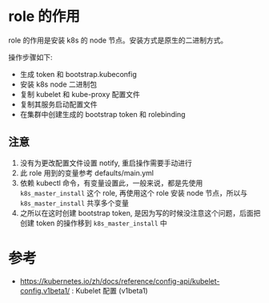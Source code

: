 
# role 的作用
role 的作用是安装 k8s 的 node 节点。安装方式是原生的二进制方式。

操作步骤如下:
* 生成 token 和 bootstrap.kubeconfig 
* 安装 k8s node 二进制包
* 复制 kubelet 和 kube-proxy 配置文件
* 复制其服务启动配置文件
* 在集群中创建生成的 bootstrap token 和 rolebinding 


## 注意
1. 没有为更改配置文件设置 notify, 重启操作需要手动进行
2. 此 role 用到的变量参考 defaults/main.yml 
3. 依赖 kubectl 命令，有变量设置此，一般来说，都是先使用 `k8s_master_install` 这个 role, 再使用这个 role 安装 node 节点，所以与 `k8s_master_install` 共享多个变量
4. 之所以在这时创建 bootstrap token, 是因为写的时候没注意这个问题，后面把创建 token 的操作移到 `k8s_master_install` 中




# 参考

* https://kubernetes.io/zh/docs/reference/config-api/kubelet-config.v1beta1/ : Kubelet 配置 (v1beta1)